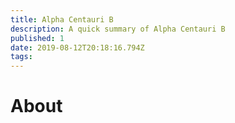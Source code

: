 ```yaml
---
title: Alpha Centauri B
description: A quick summary of Alpha Centauri B
published: 1
date: 2019-08-12T20:18:16.794Z
tags: 
---
```


# About